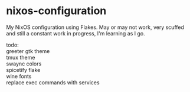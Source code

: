 # nixos-configuration
My NixOS configuration using Flakes. May or may not work, very scuffed and still a constant work in progress, I'm learning as I go. 

todo:<br> 
	greeter gtk theme<br>
	tmux theme<br>
	swaync colors<br>
	spicetify flake<br>
	wine fonts<br>
	replace exec commands with services<br>
